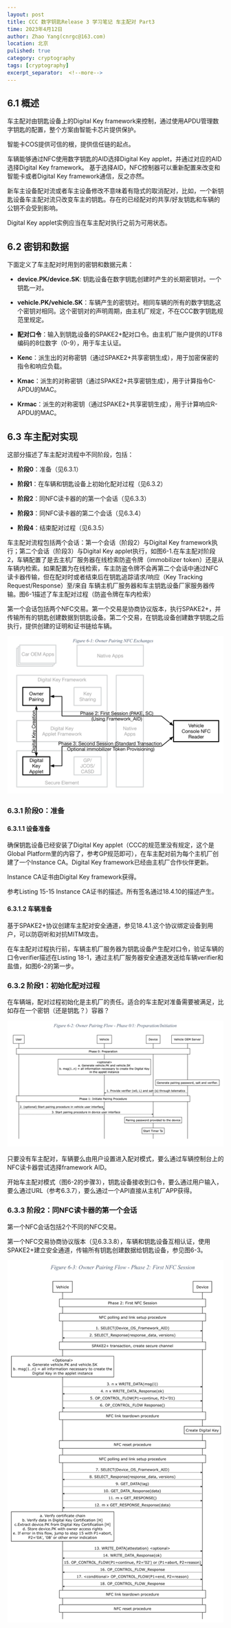 ```yaml
---
layout: post
title: CCC 数字钥匙Release 3 学习笔记 车主配对 Part3
time: 2023年4月12日
author: Zhao Yang(cnrgc@163.com)
location: 北京
pulished: true
category: cryptography
tags: [cryptography]
excerpt_separator:  <!--more-->
---
```


## 6.1 概述

车主配对由钥匙设备上的Digital Key framework来控制，通过使用APDU管理数字钥匙的配置，整个方案由智能卡芯片提供保护。

智能卡COS提供可信的根，提供信任链的起点。

车辆能够通过NFC使用数字钥匙的AID选择Digital Key applet，并通过对应的AID选择Digital Key framework。 基于选择AID，NFC控制器可以重新配置来改变和智能卡或者Digital Key framework通信，反之亦然。

新车主设备配对流或者车主设备修改不意味着有隐式的取消配对，比如，一个新钥匙设备车主配对流只改变车主的钥匙。存在的已经配对的共享/好友钥匙和车辆的公钥不会受到影响。

Digital Key applet实例应当在车主配对执行之前为可用状态。

<!--more-->

## 6.2 密钥和数据

下面定义了车主配对时用到的密钥和数据元素：

- **device.PK/device.SK**: 钥匙设备在数字钥匙创建时产生的长期密钥对。一个钥匙一对。

- **vehicle.PK/vehicle.SK**：车辆产生的密钥对。相同车辆的所有的数字钥匙这个密钥对相同。这个密钥对的声明周期，由主机厂规定，不在CCC数字钥匙规范里规定。

- **配对口令**：输入到钥匙设备的SPAKE2+配对口令。由主机厂账户提供的UTF8编码的8位数字（0-9），用于车主认证。

- **Kenc**：派生出的对称密钥（通过SPAKE2+共享密钥生成），用于加密保密的指令和响应负载。

- **Kmac**：派生的对称密钥（通过SPAKE2+共享密钥生成），用于计算指令C-APDU的MAC。

- **Krmac**：派生的对称密钥（通过SPAKE2+共享密钥生成），用于计算响应R-APDU的MAC。

## 6.3 车主配对实现

这部分描述了车主配对流程中不同阶段，包括：

- **阶段0**：准备（见6.3.1）

- **阶段1**：在车辆和钥匙设备上初始化配对过程（见6.3.2）

- **阶段2**：同NFC读卡器的的第一个会话（见6.3.3）

- **阶段3**：同NFC读卡器的第二个会话（见6.3.4）

- **阶段4**：结束配对过程（见6.3.5）

车主配对流程包括两个会话：第一个会话（阶段2）与Digital Key framework执行；第二个会话（阶段3）与Digital Key applet执行，如图6-1.在车主配对阶段2，车辆配置了是去主机厂服务器在线检索防盗令牌（immobilizer token）还是从车辆内检索。如果配置为在线检索，车主防盗令牌不会再第二个会话中通过NFC读卡器传输，但在配对时或者结束后在钥匙追踪请求/响应（Key Tracking Request/Response）至/来自 车辆主机厂服务器和车主钥匙设备厂家服务器传输。图6-1描述了车主配对过程（防盗令牌在车内检索）

第一个会话包括两个NFC交易。第一个交易是协商协议版本，执行SPAKE2+，并传输所有的钥匙创建数据到钥匙设备。第二个交易，在钥匙设备创建数字钥匙之后执行，提供创建的证明和证书链给车辆。

![img](/assets/blog_image/2023/202304120001-figure-6-1.png)

### 6.3.1 阶段0：准备

#### 6.3.1.1 设备准备

确保钥匙设备已经安装了Digital Key applet（CCC的规范里没有规定，这个是Global Platform里的内容了，参考GP规范即可），在车主配对前为每个主机厂创建了一个Instance CA。Digital Key framework已经由主机厂合作伙伴更新。

Instance CA证书由Digital Key framework获得。

参考Listing 15-15 Instance CA证书的描述。所有签名通过18.4.10的描述产生。

#### 6.3.1.2 车辆准备

基于SPAKE2+协议创建车主配对安全通道，参见18.4.1.这个协议绑定设备到用户，可以防窃听和对抗MITM攻击。

在车主配对过程执行前，车辆主机厂服务器为钥匙设备产生配对口令，验证车辆的口令verifier描述在Listing 18-1，通过主机厂服务器安全通道发送给车辆verifier和盐值，如图6-2的第一步。

### 6.3.2 阶段1：初始化配对过程

在车辆端，配对过程初始化是主机厂的责任。适合的车主配对准备需要被满足，比如存在一个密钥（还是钥匙？）容器？

![img](/assets/blog_image/2023/202304120002-figure-6-2.png)

只要没有车主配对，车辆要么由用户设置进入配对模式，要么通过车辆控制台上的NFC读卡器尝试选择framework AID。

开始车主配对模式（图6-2的步骤3），钥匙设备接收到口令，要么通过用户输入，要么通过URL（参考6.3.7），要么通过一个API直接从主机厂APP获得。

### 6.3.3 阶段2：同NFC读卡器的第一个会话

第一个NFC会话包括2个不同的NFC交易。

第一个NFC交易协商协议版本（见6.3.3.8），车辆和钥匙设备互相认证，使用SPAKE2+建立安全通道，传输所有钥匙创建数据给钥匙设备，参见图6-3。

![img](/assets/blog_image/2023/202304120003-figure-6-3.png)

